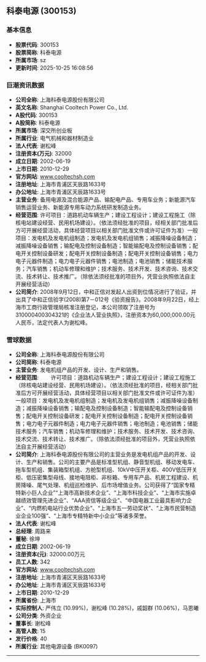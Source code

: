 ## 科泰电源 (300153)

### 基本信息

- **股票代码**: 300153
- **股票简称**: 科泰电源
- **所属市场**: sz
- **更新时间**: 2025-10-25 16:08:56

### 巨潮资讯数据

- **公司全称**: 上海科泰电源股份有限公司
- **英文名称**: Shanghai Cooltech Power Co., Ltd.
- **A股代码**: 300153
- **A股简称**: 科泰电源
- **所属市场**: 深交所创业板
- **所属行业**: 电气机械和器材制造业
- **法人代表**: 谢松峰
- **注册资本(万元)**: 32000
- **成立日期**: 2002-06-19
- **上市日期**: 2010-12-29
- **官方网站**: www.cooltechsh.com
- **注册地址**: 上海市青浦区天辰路1633号
- **办公地址**: 上海市青浦区天辰路1633号
- **主营业务**: 备用电源及混合能源产品、输配电产品、专用车业务；新能源汽车销售运营业务、新能源专用车动力系统研发制造业务。
- **经营范围**: 许可项目：道路机动车辆生产；建设工程设计；建设工程施工（除核电站建设经营、民用机场建设）。（依法须经批准的项目，经相关部门批准后方可开展经营活动，具体经营项目以相关部门批准文件或许可证件为准）一般项目：发电机及发电机组制造；发电机及发电机组销售；减振降噪设备制造；减振降噪设备销售；输配电及控制设备制造；智能输配电及控制设备销售；配电开关控制设备研发；配电开关控制设备制造；配电开关控制设备销售；电力电子元器件制造；电力电子元器件销售；电池制造；电池销售；储能技术服务；汽车销售；机动车修理和维护；技术服务、技术开发、技术咨询、技术交流、技术转让、技术推广。（除依法须经批准的项目外，凭营业执照依法自主开展经营活动）
- **公司简介**: 2008年9月12日，中和正信对发起人出资到位情况进行了验证，并出具了中和正信验字(2008)第7－012号《验资报告》。2008年9月22日，经上海市工商行政管理局核准注册登记，本公司领取了注册号为310000400304321的《企业法人营业执照》，注册资本为60,000,000.00元人民币，法定代表人为谢松峰。

### 雪球数据

- **公司全称**: 上海科泰电源股份有限公司
- **公司简称**: 科泰电源
- **主营业务**: 发电机组产品的开发、设计、生产和销售。
- **经营范围**: 　　许可项目：道路机动车辆生产；建设工程设计；建设工程施工（除核电站建设经营、民用机场建设）。（依法须经批准的项目，经相关部门批准后方可开展经营活动，具体经营项目以相关部门批准文件或许可证件为准）一般项目：发电机及发电机组制造；发电机及发电机组销售；减振降噪设备制造；减振降噪设备销售；输配电及控制设备制造；智能输配电及控制设备销售；配电开关控制设备研发；配电开关控制设备制造；配电开关控制设备销售；电力电子元器件制造；电力电子元器件销售；电池制造；电池销售；储能技术服务；汽车销售；机动车修理和维护；技术服务、技术开发、技术咨询、技术交流、技术转让、技术推广。（除依法须经批准的项目外，凭营业执照依法自主开展经营活动）
- **公司简介**: 上海科泰电源股份有限公司的主营业务是发电机组产品的开发、设计、生产和销售。公司的主要产品是标准型机组、静音型机组、移动发电车、拖车型机组、集装箱型机组、方舱型机组、10kV中压开关柜、400V低压开关柜、低压密集型母线、接地电阻柜、非标箱、专用车产品、机房工程建设、机房降噪、尾气处理、机组巡检维护、后市场增值业务。公司获得了“国家专精特新小巨人企业”“上海市高新技术企业”、“上海市科技企业”、“上海市实施卓越绩效管理先进企业”、“AAA资信等级企业”、“中国电器工业最具影响力企业”、“内燃机电站行业优势企业”、“上海市五一劳动奖状”、“上海市民营制造业企业100强”、“上海市专精特新中小企业”等诸多荣誉。
- **法人代表**: 谢松峰
- **总经理**: 周路来
- **董秘**: 徐坤
- **成立日期**: 2002-06-19
- **注册资本(元)**: 32000.00万元
- **员工人数**: 342
- **官方网站**: www.cooltechsh.com
- **注册地址**: 上海市青浦区天辰路1633号
- **办公地址**: 上海市青浦区天辰路1633号
- **上市日期**: 2010-12-29
- **所属省份**: 上海市
- **实际控制人**: 严伟立 (10.99%)，谢松峰 (10.28%)，戚韶群 (10.06%)，马恩曦
- **公司分类**: 外资企业
- **董事长**: 谢松峰
- **高管人数**: 15
- **发行价格**: 40
- **所属行业**: 其他电源设备 (BK0097)

---